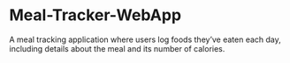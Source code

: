 # Meal-Tracker-WebApp
 A meal tracking application where users log foods they’ve eaten each day, including details about the meal and its number of calories.
